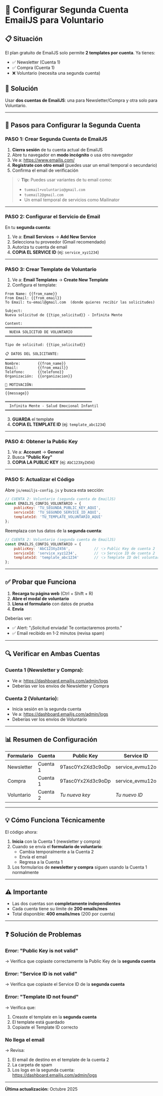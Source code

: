 # 🔐 Configurar Segunda Cuenta EmailJS para Voluntario

## 📋 Situación

El plan gratuito de EmailJS solo permite **2 templates por cuenta**. Ya tienes:
- ✅ Newsletter (Cuenta 1)
- ✅ Compra (Cuenta 1)
- ❌ Voluntario (necesita una segunda cuenta)

## 🎯 Solución

Usar **dos cuentas de EmailJS**: una para Newsletter/Compra y otra solo para Voluntario.

---

## 🚀 Pasos para Configurar la Segunda Cuenta

### PASO 1: Crear Segunda Cuenta de EmailJS

1. **Cierra sesión** de tu cuenta actual de EmailJS
2. Abre tu navegador en **modo incógnito** o usa otro navegador
3. Ve a: https://www.emailjs.com/
4. **Regístrate con otro email** (puedes usar un email temporal o secundario)
5. Confirma el email de verificación

> 💡 **Tip:** Puedes usar variantes de tu email como:
> - `tuemail+voluntario@gmail.com`
> - `tuemail2@gmail.com`
> - Un email temporal de servicios como Mailinator

---

### PASO 2: Configurar el Servicio de Email

En tu **segunda cuenta**:

1. Ve a: **Email Services** → **Add New Service**
2. Selecciona tu proveedor (Gmail recomendado)
3. Autoriza tu cuenta de email
4. **COPIA EL SERVICE ID** (ej: `service_xyz1234`)

---

### PASO 3: Crear Template de Voluntario

1. Ve a: **Email Templates** → **Create New Template**
2. Configura el template:

```
From Name: {{from_name}}
From Email: {{from_email}}
To Email: tu-email@gmail.com  (donde quieres recibir las solicitudes)

Subject: 
Nueva solicitud de {{tipo_solicitud}} - Infinita Mente

Content:
════════════════════════════════════════
  NUEVA SOLICITUD DE VOLUNTARIO
════════════════════════════════════════

Tipo de solicitud: {{tipo_solicitud}}

📋 DATOS DEL SOLICITANTE:
━━━━━━━━━━━━━━━━━━━━━━━━━━━━━━━━━━━━━
Nombre:        {{from_name}}
Email:         {{from_email}}
Teléfono:      {{telefono}}
Organización:  {{organizacion}}

💬 MOTIVACIÓN:
━━━━━━━━━━━━━━━━━━━━━━━━━━━━━━━━━━━━━
{{message}}

════════════════════════════════════════
  Infinita Mente - Salud Emocional Infantil
════════════════════════════════════════
```

3. **GUARDA** el template
4. **COPIA EL TEMPLATE ID** (ej: `template_abc1234`)

---

### PASO 4: Obtener la Public Key

1. Ve a: **Account** → **General**
2. Busca **"Public Key"**
3. **COPIA LA PUBLIC KEY** (ej: `AbC123XyZ456`)

---

### PASO 5: Actualizar el Código

Abre `js/emailjs-config.js` y busca esta sección:

```javascript
// CUENTA 2: Voluntario (segunda cuenta de EmailJS)
const EMAILJS_CONFIG_VOLUNTARIO = {
    publicKey: 'TU_SEGUNDA_PUBLIC_KEY_AQUI',
    serviceId: 'TU_SEGUNDO_SERVICE_ID_AQUI',
    templateId: 'TU_TEMPLATE_VOLUNTARIO_AQUI'
};
```

Reemplaza con tus datos de la **segunda cuenta**:

```javascript
// CUENTA 2: Voluntario (segunda cuenta de EmailJS)
const EMAILJS_CONFIG_VOLUNTARIO = {
    publicKey: 'AbC123XyZ456',           // 👈 Public Key de cuenta 2
    serviceId: 'service_xyz1234',        // 👈 Service ID de cuenta 2
    templateId: 'template_abc1234'       // 👈 Template ID del voluntario
};
```

---

## ✅ Probar que Funciona

1. **Recarga tu página web** (Ctrl + Shift + R)
2. **Abre el modal de voluntario**
3. **Llena el formulario** con datos de prueba
4. **Envía**

Deberías ver:
- ✅ Alert: "¡Solicitud enviada! Te contactaremos pronto."
- ✅ Email recibido en 1-2 minutos (revisa spam)

---

## 🔍 Verificar en Ambas Cuentas

### Cuenta 1 (Newsletter y Compra):
- Ve a: https://dashboard.emailjs.com/admin/logs
- Deberías ver los envíos de Newsletter y Compra

### Cuenta 2 (Voluntario):
- Inicia sesión en la segunda cuenta
- Ve a: https://dashboard.emailjs.com/admin/logs
- Deberías ver los envíos de Voluntario

---

## 📊 Resumen de Configuración

| Formulario  | Cuenta  | Public Key       | Service ID       | Template ID       |
|-------------|---------|------------------|------------------|-------------------|
| Newsletter  | Cuenta 1| 9Tasc0Yx2Xd3c9oDp | service_evmu12o  | template_gwytxgs  |
| Compra      | Cuenta 1| 9Tasc0Yx2Xd3c9oDp | service_evmu12o  | template_1t4skkx  |
| Voluntario  | Cuenta 2| *Tu nueva key*    | *Tu nuevo ID*    | *Tu nuevo template*|

---

## 💡 Cómo Funciona Técnicamente

El código ahora:

1. **Inicia** con la Cuenta 1 (newsletter y compra)
2. Cuando se envía el **formulario de voluntario**:
   - Cambia temporalmente a la Cuenta 2
   - Envía el email
   - Regresa a la Cuenta 1
3. Los formularios de **newsletter y compra** siguen usando la Cuenta 1 normalmente

---

## ⚠️ Importante

- Las dos cuentas son **completamente independientes**
- Cada cuenta tiene su límite de **200 emails/mes**
- Total disponible: **400 emails/mes** (200 por cuenta)

---

## ❓ Solución de Problemas

### Error: "Public Key is not valid"
→ Verifica que copiaste correctamente la Public Key de la **segunda cuenta**

### Error: "Service ID is not valid"
→ Verifica que copiaste el Service ID de la **segunda cuenta**

### Error: "Template ID not found"
→ Verifica que:
  1. Creaste el template en la **segunda cuenta**
  2. El template está guardado
  3. Copiaste el Template ID correcto

### No llega el email
→ Revisa:
  1. El email de destino en el template de la cuenta 2
  2. La carpeta de spam
  3. Los logs en la segunda cuenta: https://dashboard.emailjs.com/admin/logs

---

**Última actualización:** Octubre 2025

